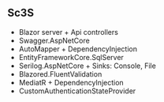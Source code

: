 ## Sc3S
* Blazor server + Api controllers
* Swagger.AspNetCore
* AutoMapper + DependencyInjection
* EntityFrameworkCore.SqlServer
* Serilog.AspNetCore + Sinks: Console, File
* Blazored.FluentValidation
* MediatR + DependencyInjection
* CustomAuthenticationStateProvider
